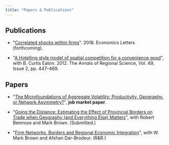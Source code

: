 ```yaml
---
title: "Papers & Publications" 
---
```


## **Publications**

* "[Correlated shocks within firms](files/tweedle-correlated-shocks.pdf)". 2018. Economics Letters (forthcoming).

* "[A Hotelling style model of spatial competition for a convenience good](https://link.springer.com/article/10.1007/s00168-011-0458-0)", with B. Curtis Eaton. 2012. The Annals of Regional Science, Vol. 49, Issue 2, pp. 447–469.

## **Papers**

* "[The Microfoundations of Aggregate Volatility: Productivity, Geography, or Network Asymmetry?](files/tweedle-network-volatility.pdf)", **job market paper**.

* "[Going the Distance: Estimating the Effect of Provincial Borders on Trade when Geography (and Everything Else) Matters](files/tweedle-trade-barriers-2016.pdf)", with Robert Bemrose and Mark Brown. (Submitted.)

* "[Firm Networks, Borders and Regional Economic Integration](files/tweedle-firm-networks.pdf)", with W. Mark Brown and Afshan Dar-Brodeur. (R&R.)

